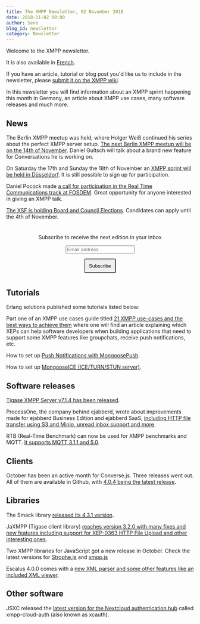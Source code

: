 ```yaml
---
title: The XMPP Newsletter, 02 November 2018
date: 2018-11-02 00:00
author: Seve
blog_id: newsletter
category: Newsletter
---
```


Welcome to the XMPP newsletter.

It is also available in [French](https://news.jabberfr.org/2018/11/actualite-xmpp-novembre/).

If you have an article, tutorial or blog post you'd like us to include in the
newsletter, please [submit it on the XMPP wiki](https://wiki.xmpp.org/web/News_and_Articles_for_the_next_XMPP_Newsletter).

In this newsletter you will find information about an XMPP sprint happening this month in Germany,
an article about XMPP use cases, many software releases and much more.

## News

The Berlin XMPP meetup was held, where Holger Weiß continued his series about the perfect XMPP server setup. [The next Berlin XMPP meetup will be on the 14th of November](https://de.movim.eu/?node/pubsub.movim.eu/berlin-xmpp-meetup). Daniel Gultsch will talk about a brand new feature for Conversations he is working on.

On Saturday the 17th and Sunday the 18th of November an [XMPP sprint will be held in Düsseldorf](https://wiki.xmpp.org/web/Sprints/2018_November_Dusseldorf). It is still possible to sign up for participation.

Daniel Pocock made [a call for participation in the Real Time Communications track at FOSDEM](https://danielpocock.com/fosdem-2019-rtc-cfp). Great opportunity for anyone interested in giving an XMPP talk.

[The XSF is holding Board and Council Elections](https://wiki.xmpp.org/web/Board_and_Council_Elections_2018#Board_of_Directors). Candidates can apply until the 4th of November.

<form style="padding: 10px; text-align:center; margin-bottom: 30px;"
      action="https://tinyletter.com/xmpp" method="post" target="popupwindow"
      onsubmit="window.open('https://tinyletter.com/xmpp', 'popupwindow',
      'scrollbars=yes,width=800,height=600');return true">
<p><label for="tlemail">Subscribe to receive the next edition in your inbox</label></p>
<p><input type="text" placeholder="Email address" name="email" id="tlemail" /></p>
<input type="hidden" value="1" name="embed"/>
<input type="submit" style="padding: 10px; border-radius: 5%" value="Subscribe" />
</form>

## Tutorials

Erlang solutions published some tutorials listed below:

Part one of an XMPP use cases guide titled [21 XMPP use-cases and the best ways to achieve them](https://www.erlang-solutions.com/blog/21-xmpp-use-cases-and-the-best-ways-to-achieve-them.html) 
where one will find an article explaining which XEPs can help software developers when building applications that need to support some XMPP features like groupchats, receive push notifications, etc.

How to set up [Push Notifications with MongoosePush](https://www.erlang-solutions.com/blog/how-to-set-up-push-notifications-with-mongoosepush.html).

How to set up [MongooseICE (ICE/TURN/STUN server)](https://www.erlang-solutions.com/blog/how-to-set-up-mongooseice-ice-turn-stun-server.html).

## Software releases

[Tigase XMPP Server v7.1.4 has been released](https://tigase.net/blog-entry/tigase-xmpp-server-v714-released).

ProcessOne, the company behind ejabberd, wrote about improvements made for ejabberd Business Edition and
ejabberd SaaS, [including HTTP file transfer using S3 and Minio, unread inbox support and more](https://blog.process-one.net/whats-new-in-ejabberd-business-edition-and-ejabberd-saas-in-october/).

RTB (Real-Time Benchmark) can now be used for XMPP benchmarks and MQTT. [It supports MQTT 3.1.1 and 5.0](https://blog.process-one.net/rtb-benchmark-now-supports-mqtt/).


## Clients

October has been an active month for Converse.js. Three releases went out. All of them are available in Github,
with [4.0.4 being the latest release](https://github.com/conversejs/converse.js/releases/tag/v4.0.4).

## Libraries

The Smack library [released its 4.3.1 version](https://discourse.igniterealtime.org/t/smack-4-3-1-released/83075).

JaXMPP (Tigase client library) [reaches version 3.2.0 with many fixes and new features including support for XEP-0363 HTTP File Upload and other interesting ones](https://tigase.net/blog-entry/tigase-client-library-v320-released).

Two XMPP libraries for JavaScript got a new release in October.
Check the latest versions for [Strophe.js](https://github.com/strophe/strophejs/releases/tag/v1.3.0) and
[xmpp.js](https://github.com/xmppjs/xmpp.js/releases/tag/v0.5.2)

Escalus 4.0.0 comes with a [new XML parser and some other features like an included XML viewer](https://www.erlang-solutions.com/blog/escalus-4-0-0-faster-and-more-extensive-xmpp-testing.html).


## Other software

JSXC released the [latest version for the Nextcloud authentication hub](https://www.jsxc.org/blog/2018/10/14/xcauth-v2.0.3-released.html) called xmpp-cloud-auth (also known as xcauth).
